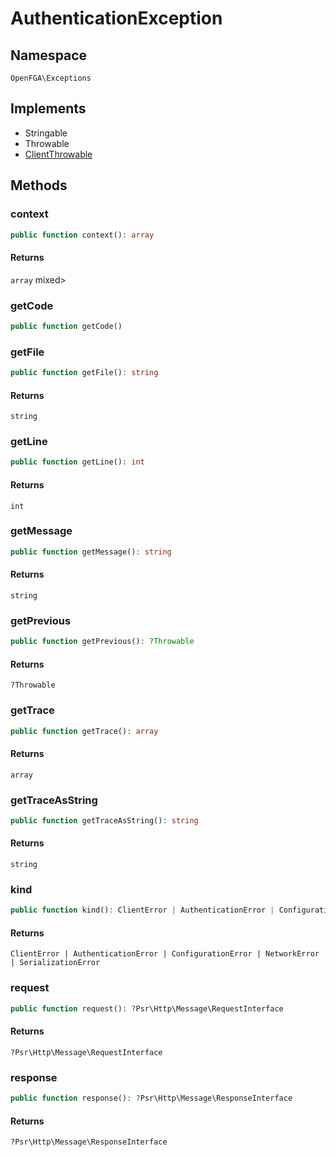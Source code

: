 # AuthenticationException


## Namespace
`OpenFGA\Exceptions`

## Implements
* Stringable
* Throwable
* [ClientThrowable](Exceptions/ClientThrowable.md)



## Methods
### context


```php
public function context(): array
```



#### Returns
`array`
 mixed&gt;

### getCode


```php
public function getCode()
```




### getFile


```php
public function getFile(): string
```



#### Returns
`string`

### getLine


```php
public function getLine(): int
```



#### Returns
`int`

### getMessage


```php
public function getMessage(): string
```



#### Returns
`string`

### getPrevious


```php
public function getPrevious(): ?Throwable
```



#### Returns
`?Throwable`

### getTrace


```php
public function getTrace(): array
```



#### Returns
`array`

### getTraceAsString


```php
public function getTraceAsString(): string
```



#### Returns
`string`

### kind


```php
public function kind(): ClientError | AuthenticationError | ConfigurationError | NetworkError | SerializationError
```



#### Returns
`ClientError | AuthenticationError | ConfigurationError | NetworkError | SerializationError`

### request


```php
public function request(): ?Psr\Http\Message\RequestInterface
```



#### Returns
`?Psr\Http\Message\RequestInterface`

### response


```php
public function response(): ?Psr\Http\Message\ResponseInterface
```



#### Returns
`?Psr\Http\Message\ResponseInterface`

